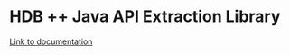 # HDB ++ Java API Extraction Library

[Link to documentation](http://www.esrf.eu/computing/cs/tango/tango_doc/hdb_javadoc/index.html)